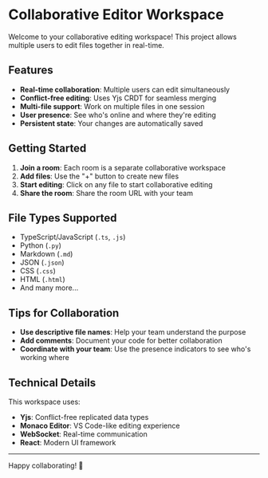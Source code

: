# Collaborative Editor Workspace

Welcome to your collaborative editing workspace! This project allows multiple users to edit files together in real-time.

## Features

- **Real-time collaboration**: Multiple users can edit simultaneously
- **Conflict-free editing**: Uses Yjs CRDT for seamless merging
- **Multi-file support**: Work on multiple files in one session
- **User presence**: See who's online and where they're editing
- **Persistent state**: Your changes are automatically saved

## Getting Started

1. **Join a room**: Each room is a separate collaborative workspace
2. **Add files**: Use the "+" button to create new files
3. **Start editing**: Click on any file to start collaborative editing
4. **Share the room**: Share the room URL with your team

## File Types Supported

- TypeScript/JavaScript (`.ts`, `.js`)
- Python (`.py`)
- Markdown (`.md`)
- JSON (`.json`)
- CSS (`.css`)
- HTML (`.html`)
- And many more...

## Tips for Collaboration

- **Use descriptive file names**: Help your team understand the purpose
- **Add comments**: Document your code for better collaboration
- **Coordinate with your team**: Use the presence indicators to see who's working where

## Technical Details

This workspace uses:
- **Yjs**: Conflict-free replicated data types
- **Monaco Editor**: VS Code-like editing experience
- **WebSocket**: Real-time communication
- **React**: Modern UI framework

---

Happy collaborating! 🚀 